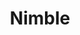 ---
facebook: https://facebook.com/nimble
googleplus: https://plus.google.com/101854158312269346773
instagram: https://instagram.com/nimblegram
linkedin: https://linkedin.com/company/nimblecrm
logohandle: nimble
pinterest: https://pinterest.com/thenimbleway
sort: nimble
title: Nimble
twitter: https://x.com/nimble
website: https://www.nimble.com/
youtube: https://youtube.com/channel/UCbDjt1INYICBv2YPZWgCZKw
---